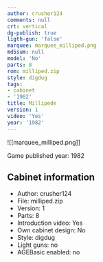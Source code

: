 ```yaml
---
author: crusher124
comments: null
crt: vertical
dg-publish: true
ligth-gun: 'false'
marquee: marquee_milliped.png
md5sum: null
model: 'No'
parts: 8
rom: milliped.zip
style: digdug
tags:
- cabinet
- '1982'
title: Millipede
version: 1
video: 'Yes'
year: '1982'
---
```


![[marquee_milliped.png]]

Game published year: 1982

## Cabinet information

- Author: crusher124
- File: milliped.zip
- Version: 1
- Parts: 8
- Introduction video: Yes
- Own cabinet design: No
- Style: digdug
- Light guns: no
- AGEBasic enabled: no

